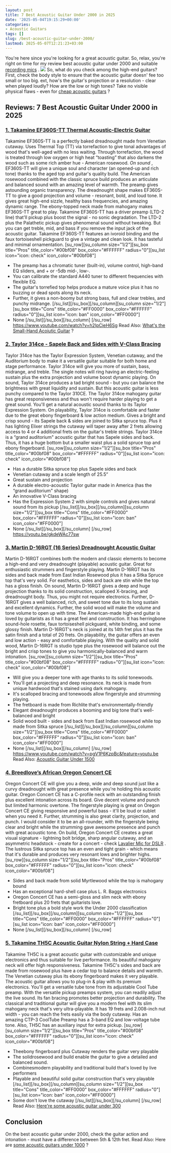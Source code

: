 ```yaml
---
layout: post
title: 7 Best Acoustic Guitar Under 2000 in 2025
date: '2025-05-04T19:15:29+00:00'
categories:
- Acoustic Guitars
tags: []
slug: /best-acoustic-guitar-under-2000/
lastmod: 2025-05-07T12:21:23+03:00
---
```


You're here since you're looking for a great acoustic guitar. So, relax, you're right on time for my review best acoustic guitar under 2000 and suitable
[recording mics](https://pestpolicy.com/best-mics-for-recording-acoustic-guitar/)
.
![](/assets/img/12/Pest-Control.jpg)
So, what do you check among the high-end guitars? First, check the body style to ensure that the acoustic guitar doesn' fee too small or too big.
ext, how's the guitar's projection or a resolution - clear when played loudly? How are the low or high tones? Take no visible physical flaws - even for
[cheap acoustic guitars](https://pestpolicy.com/best-acoustic-guitar-under-500/)
?
## Reviews: 7 Best Acoustic Guitar Under 2000 in 2025
### [1. Takamine EF360S-TT Thermal Acoustic-Electric Guitar](https://www.amazon.com/dp/B01AYFA06Y/?tag=p-policy-20)
Takamine EF360S-TT is a perfectly baked dreadnought made from Venetian cutaway. Uses Thermal Top (TT) via torrefaction to give tonal advantages of wood that's well-aged with no less waiting.
[](https://www.amazon.com/dp/B01AYFA06Y/?tag=p-policy-20)
[](https://www.amazon.com/dp/B00JST5FU4/?tag=p-policy-20)
[](https://www.amazon.com/dp/B00TV90DX0/?tag=p-policy-20)
[](https://www.amazon.com/dp/B000CZ0R42/?tag=p-policy-20)
[](https://www.amazon.com/dp/B00B7EU1I4/?tag=spraypaintersden-20)
[](https://www.amazon.com/dp/B0026SSW8G/?tag=spraypaintersden-20)
[](https://www.amazon.com/dp/B0026SSW8G/?tag=spraypaintersden-20)
[](https://www.amazon.com/dp/B000FFYLJQ/?tag=spraypaintersden-20)
[](https://www.amazon.com/dp/B0026SSW8G/?tag=spraypaintersden-20)
[](https://www.amazon.com/dp/B00IKVLXYI/?tag=spraypaintersden-20)
[](https://www.amazon.com/dp/B00C0E0PR2/?tag=spraypaintersden-20)
[](https://www.amazon.com/dp/B00MDVLOBS/?tag=spraypaintersden-20)
[](https://www.amazon.com/dp/B00MV8MWEQ/?tag=p-policy-20)
Through torrefaction, the wood is treated through low oxygen or high heat “toasting” that also darkens the wood such as some rich amber hue - American rosewood.
*On sound*
, EF360S-TT will give a unique soul and character (an opened-up and rich tone) thanks to the aged top and guitar's quality build.
The American rosewood combined with the classic spruce build produces an articulate and balanced sound with an amazing level of warmth. The preamp gives astounding organic transparency.
The dreadnought shape makes EF360S-TT to give a good projection and volume - resonant, bold, and loud tone. It gives great high-end sizzle, healthy bass frequencies, and amazing dynamic range.
The ebony-topped neck made from mahogany makes EF360S-TT great to play. Takamine EF360S-TT has a driver preamp (LTD-2 line) that'll pickup plus boost the signal - no sonic degradation.
The LTD-2 plus the Palathetic pickup gives phenomenal sound without tweaking. But you can get treble, mid, and bass if you remove the input jack of the acoustic guitar.
Takamine EF360S-TT features an ivoroid binding and the faux tortoiseshell pickguard to give a vintage and clean look. It has tasteful and minimal ornamentation.
[su_row][su_column size="1/2"][su_box title="Pros" title_color="#00bf08" box_color="#FFFFFF" radius="0"][su_list icon="icon: check" icon_color="#00bf08"]
- The preamp has a chromatic tuner (built-in), volume control, high-band EQ sliders, and + or -5db mid-, low-.
- You can calibrate the standard A440 tuner to different frequencies with flexible EQ.
- The guitar's torrefied top helps produce a mature voice plus it has no buzzing or dead spots along its neck.
- Further, it gives a non-boomy but strong bass, full and clear trebles, and punchy midrange.
[/su_list][/su_box][/su_column][su_column size="1/2"][su_box title="Cons" title_color="#FF0000" box_color="#FFFFFF" radius="0"][su_list icon="icon: ban" icon_color="#FF0000"]
- None
[/su_list][/su_box][/su_column] [/su_row]
https://www.youtube.com/watch?v=h2IpCieH6Sg
Read Also:
[What's the Small-Hand Acoiutic Guitar](https://pestpolicy.com/best-acoustic-guitar-for-small-hands/)
?
### [2. Taylor 314ce - Sapele Back and Sides with V-Class Bracing](https://www.amazon.com/dp/B07F7P4L9K/?tag=p-policy-20)
Taylor 314ce has the Taylor Expression System, Venetian cutaway, and the Auditorium body to make it a versatile guitar suitable for both home and stage performance.
[](https://www.amazon.com/dp/B07F7P4L9K/?tag=p-policy-20)
[](https://www.amazon.com/dp/B01AYFA06Y/?tag=p-policy-20)
[](https://www.amazon.com/dp/B00JST5FU4/?tag=p-policy-20)
[](https://www.amazon.com/dp/B00TV90DX0/?tag=p-policy-20)
[](https://www.amazon.com/dp/B000CZ0R42/?tag=p-policy-20)
[](https://www.amazon.com/dp/B00B7EU1I4/?tag=spraypaintersden-20)
[](https://www.amazon.com/dp/B0026SSW8G/?tag=spraypaintersden-20)
[](https://www.amazon.com/dp/B0026SSW8G/?tag=spraypaintersden-20)
[](https://www.amazon.com/dp/B000FFYLJQ/?tag=spraypaintersden-20)
[](https://www.amazon.com/dp/B0026SSW8G/?tag=spraypaintersden-20)
[](https://www.amazon.com/dp/B00IKVLXYI/?tag=spraypaintersden-20)
[](https://www.amazon.com/dp/B00C0E0PR2/?tag=spraypaintersden-20)
[](https://www.amazon.com/dp/B00MDVLOBS/?tag=spraypaintersden-20)
[](https://www.amazon.com/dp/B00MV8MWEQ/?tag=p-policy-20)
Taylor 314ce will give you more of sustain, bass, midrange, and treble. The single notes will ring having an electric-feeling sustain plus the extra projection and volume boost dynamic playing.
On sound, Taylor 314ce produces a tad bright sound - but you can balance the brightness with great liquidity and sustain. But this acoustic guitar is less punchy compared to the Taylor 310CE.
The Taylor 314ce mahogany guitar has great responsiveness and thus won't require harder playing to get a great sound. You'll get a natural acoustic sound thanks to its Taylor Expression System.
On playability, Taylor 314ce is comfortable and faster due to the great ebony fingerboard & low action medium. Gives a bright and crisp sound - its Sapele back & sides are joined to Sitka spruce top.
Plus it has lighting Elixer strings the cutaway will taper away after 2 frets allowing access to 4 or 4 additional frets on the guitar's treble strings.
Taylor 314ce is a “grand auditorium" acoustic guitar that has Sapele sides and back. Thus, it has a huge bottom but a smaller waist plus a solid spruce top and ebony fingerboard.
[su_row][su_column size="1/2"][su_box title="Pros" title_color="#00bf08" box_color="#FFFFFF" radius="0"][su_list icon="icon: check" icon_color="#00bf08"]
- Has a durable Sitka spruce top plus Sapele sides and back
- Venetian cutaway and a scale length of 25.5”
- Great sustain and projection
- A durable electro-acoustic Taylor guitar made in America (has the “grand auditorium" shape)
- An innovative V-Class bracing
- Has the Expression System 2 with simple controls and gives natural sound from its pickup
[/su_list][/su_box][/su_column][su_column size="1/2"][su_box title="Cons" title_color="#FF0000" box_color="#FFFFFF" radius="0"][su_list icon="icon: ban" icon_color="#FF0000"]
- None
[/su_list][/su_box][/su_column] [/su_row]
https://youtu.be/gkdeWAc77sw
### [3. Martin D-16RGT (16 Series) Dreadnought Acoustic Guitar](https://www.amazon.com/dp/B001R2JRFY/?tag=p-policy-20)
Martin D-16RGT combines both the modern and classic elements to become a high-end and very dreadnought (playable) acoustic guitar. Great for enthusiastic strummers and fingerstyle playing.
[](https://www.amazon.com/dp/B001R2JRFY/?tag=p-policy-20)
[](https://www.amazon.com/dp/B07F7P4L9K/?tag=p-policy-20)
[](https://www.amazon.com/dp/B01AYFA06Y/?tag=p-policy-20)
[](https://www.amazon.com/dp/B00JST5FU4/?tag=p-policy-20)
[](https://www.amazon.com/dp/B00TV90DX0/?tag=p-policy-20)
[](https://www.amazon.com/dp/B000CZ0R42/?tag=p-policy-20)
[](https://www.amazon.com/dp/B00B7EU1I4/?tag=spraypaintersden-20)
[](https://www.amazon.com/dp/B0026SSW8G/?tag=spraypaintersden-20)
[](https://www.amazon.com/dp/B0026SSW8G/?tag=spraypaintersden-20)
[](https://www.amazon.com/dp/B000FFYLJQ/?tag=spraypaintersden-20)
[](https://www.amazon.com/dp/B0026SSW8G/?tag=spraypaintersden-20)
[](https://www.amazon.com/dp/B00IKVLXYI/?tag=spraypaintersden-20)
[](https://www.amazon.com/dp/B00C0E0PR2/?tag=spraypaintersden-20)
[](https://www.amazon.com/dp/B00MDVLOBS/?tag=spraypaintersden-20)
[](https://www.amazon.com/dp/B00MV8MWEQ/?tag=p-policy-20)
Martin D-16RGT has its sides and back made from East Indian Rosewood plus it has a Sitka Spruce top that's very solid. For easthetics, sides and back are stin while the top has a gloss finish.
On sound, Martin D-16RGT gives a deep and huge projection thanks to its solid construction, scalloped X-bracing, and dreadnought body. Thus, you might not require electronics.
Further, D-16RGT gives a well balanced, rich, and sweet tone due to its long sustain and excellent dynamics. Further, the solid wood will make the volume and tone volume to open up with time.
The American-made high-end guitar is loved by guitarists as it has a great feel and construction. It has herringbone sound-hole rosette, faux tortoiseshell pickguard, white binding, and some glossy finish.
Martin D-16RGT's neck is joined at its 14th fret plus it has the satin finish and a total of 20 frets. On playability, the guitar offers an even and low action - easy and comfortable playing.
With the quality and solid wood, Martin D-16RGT is studio type plus the rosewood will balance out the bright and crisp tones to give you harmonically-balanced and warm intonation.
[su_row][su_column size="1/2"][su_box title="Pros" title_color="#00bf08" box_color="#FFFFFF" radius="0"][su_list icon="icon: check" icon_color="#00bf08"]
- Will give you a deeper tone with age thanks to its solid tonewoods.
- You'll get a projecting and deep resonance. Its neck is made from unique hardwood that's stained using dark mahogany.
- It's scalloped bracing and tonewoods allow fingerstyle and strumming playing.
- The fretboard is made from Richlite that's environmentally-friendly
- Elegant dreadnought produces a booming and big tone that's well-balanced and bright
- Solid wood built - sides and back from East Indian rosewood while top made from Sitka spruce
[/su_list][/su_box][/su_column][su_column size="1/2"][su_box title="Cons" title_color="#FF0000" box_color="#FFFFFF" radius="0"][su_list icon="icon: ban" icon_color="#FF0000"]
- None
[/su_list][/su_box][/su_column] [/su_row]
https://www.youtube.com/watch?v=pgV1P6KzpBc&feature=youtu.be
Read Also:
[Acoustic Guitar Under 1500](https://pestpolicy.com/best-acoustic-guitar-under-1500/)
### [4. Breedlove’s African Oregon Concert CE](https://www.amazon.com/dp/B01MTFVZTL/?tag=p-policy-20)
Oregon Concert CE will give you a deep, wide and deep sound just like a curvy dreadnought with great presence while you're holding this acoustic guitar.
[](https://www.amazon.com/dp/B01MTFVZTL/?tag=p-policy-20)
[](https://www.amazon.com/dp/B001R2JRFY/?tag=p-policy-20)
[](https://www.amazon.com/dp/B07F7P4L9K/?tag=p-policy-20)
[](https://www.amazon.com/dp/B01AYFA06Y/?tag=p-policy-20)
[](https://www.amazon.com/dp/B00JST5FU4/?tag=p-policy-20)
[](https://www.amazon.com/dp/B00TV90DX0/?tag=p-policy-20)
[](https://www.amazon.com/dp/B000CZ0R42/?tag=p-policy-20)
[](https://www.amazon.com/dp/B00B7EU1I4/?tag=spraypaintersden-20)
[](https://www.amazon.com/dp/B0026SSW8G/?tag=spraypaintersden-20)
[](https://www.amazon.com/dp/B0026SSW8G/?tag=spraypaintersden-20)
[](https://www.amazon.com/dp/B000FFYLJQ/?tag=spraypaintersden-20)
[](https://www.amazon.com/dp/B0026SSW8G/?tag=spraypaintersden-20)
[](https://www.amazon.com/dp/B00IKVLXYI/?tag=spraypaintersden-20)
[](https://www.amazon.com/dp/B00C0E0PR2/?tag=spraypaintersden-20)
[](https://www.amazon.com/dp/B00MDVLOBS/?tag=spraypaintersden-20)
[](https://www.amazon.com/dp/B00MV8MWEQ/?tag=p-policy-20)
Oregon Concert CE has a C-profile neck with an outstanding finish plus excellent intonation across its board. Give decent volume and punch but limited harmonic overtone.
The fingerstyle playing is great on Oregon Concert CE giving responsive and powerful bass - it'll be loud or sublet when you need it. Further, strumming is also great clarity, projection, and punch.
I would consider it to be an all-rounder, with the fingerstyle being clear and bright while the strumming gave awesome presence and punch with great acoustic tone.
On build, Oregon Concert CE creates a great visual signature - lightning bolt bridge, sharp angular cutaway, and an asymmetric headstock - create for a concert - check
[Lavalier Mic for DSLR](https://pestpolicy.com/best-wireless-lavalier-mic-for-dslr/)
.
The lustrous Sitka spruce top has an even and tight grain - which means that it's durable and produces very resonant lows and brighter highs.
[su_row][su_column size="1/2"][su_box title="Pros" title_color="#00bf08" box_color="#FFFFFF" radius="0"][su_list icon="icon: check" icon_color="#00bf08"]
- Sides and back made from solid Myrtlewood while the top is mahogany bound
- Has an exceptional hard-shell case plus L. R. Baggs electronics
- Oregon Concert CE has a semi-gloss and slim neck with ebony fretboard plus 20 frets that guitarists love.
- Bright tone plus a bold style work the Under 2000 classification
[/su_list][/su_box][/su_column][su_column size="1/2"][su_box title="Cons" title_color="#FF0000" box_color="#FFFFFF" radius="0"][su_list icon="icon: ban" icon_color="#FF0000"]
- None
[/su_list][/su_box][/su_column] [/su_row]
### [5. Takamine TH5C Acoustic Guitar Nylon String + Hard Case](https://www.amazon.com/dp/B01CF0WAR8/?tag=p-policy-20)
Takamine TH5C is a great acoustic guitar with customizable and unique electronics and thus suitable for live performance. Its beautiful mahogany neck will offer high responsiveness.
[](https://www.amazon.com/dp/B01MTFVZTL/?tag=p-policy-20)
[](https://www.amazon.com/dp/B001R2JRFY/?tag=p-policy-20)
[](https://www.amazon.com/dp/B07F7P4L9K/?tag=p-policy-20)
[](https://www.amazon.com/dp/B01AYFA06Y/?tag=p-policy-20)
[](https://www.amazon.com/dp/B00JST5FU4/?tag=p-policy-20)
[](https://www.amazon.com/dp/B00TV90DX0/?tag=p-policy-20)
[](https://www.amazon.com/dp/B000CZ0R42/?tag=p-policy-20)
[](https://www.amazon.com/dp/B00B7EU1I4/?tag=spraypaintersden-20)
[](https://www.amazon.com/dp/B0026SSW8G/?tag=spraypaintersden-20)
[](https://www.amazon.com/dp/B0026SSW8G/?tag=spraypaintersden-20)
[](https://www.amazon.com/dp/B000FFYLJQ/?tag=spraypaintersden-20)
[](https://www.amazon.com/dp/B0026SSW8G/?tag=spraypaintersden-20)
[](https://www.amazon.com/dp/B00IKVLXYI/?tag=spraypaintersden-20)
[](https://www.amazon.com/dp/B00C0E0PR2/?tag=spraypaintersden-20)
[](https://www.amazon.com/dp/B00MDVLOBS/?tag=spraypaintersden-20)
[](https://www.amazon.com/dp/B00MV8MWEQ/?tag=p-policy-20)
Takamine TH5C's sides and back are made from rosewood plus have a cedar top to balance details and warmth. The Venetian cutaway plus its ebony fingerboard makes it very playable.
The acoustic guitar allows you to plug-in & play with its premium electronics. You'll get a versatile tube tone from its adjustable Cool Tube preamp.
With the versatile
pickup preamps system, you can readily adjust the live sound. Its fan bracing promotes better projection and durability.
The classical and traditional guitar will give you a modern feel with its slim mahogany neck that's very ultra-playable. It has 19 frets and 2.008-inch nut width - you can reach the frets easily via the body cutaway.
Has an amazing CTP-3 CoolTube Preamp has a 3-band EQ and low-voltage tube tone. Also, TH5C has an auxiliary input for extra pickup.
[su_row][su_column size="1/2"][su_box title="Pros" title_color="#00bf08" box_color="#FFFFFF" radius="0"][su_list icon="icon: check" icon_color="#00bf08"]
- Theebony fingerboard plus Cutaway renders the guitar very playable
- The solidrosewood and build enable the guitar to give a detailed and balanced sound.
- Combinesmodern playability and traditional build that's loved by live performers
- Playable and beautiful solid guitar construction that's very playable
[/su_list][/su_box][/su_column][su_column size="1/2"][su_box title="Cons" title_color="#FF0000" box_color="#FFFFFF" radius="0"][su_list icon="icon: ban" icon_color="#FF0000"]
- Some don't love the cutaway
[/su_list][/su_box][/su_column] [/su_row]
Read Also:
[Here're some acoustic guitar under 300](https://pestpolicy.com/best-acoustic-guitar-under-300/)
## Conclusion
On the best acoustic guitar under 2000, check the guitar action and intonation - must have a difference between 5th & 12th fret. Read Also: Here are
[some acoustic guitars under 1000](https://pestpolicy.com/best-acoustic-guitar-under-1000/)
?
